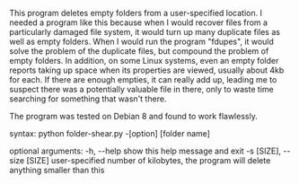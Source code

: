 This program deletes empty folders from a user-specified location. I needed a program like this because when I would recover files from a particularly damaged file system, it would turn up many duplicate files as well as empty folders. When I would run the program "fdupes", it would solve the problem of the duplicate files, but compound the problem of empty folders. In addition, on some Linux systems, even an empty folder reports taking up space when its properties are viewed, usually about 4kb for each. If there are enough empties, it can really add up, leading me to suspect there was a potentially valuable file in there, only to waste time searching for something that wasn't there.

The program was tested on Debian 8 and found to work flawlessly.

syntax: python folder-shear.py -[option] [folder name]

optional arguments: -h, --help show this help message and exit -s [SIZE], --size [SIZE] user-specified number of kilobytes, the program will delete anything smaller than this